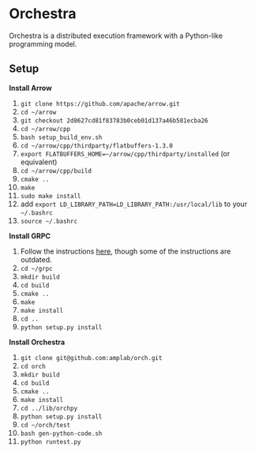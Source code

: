 # Orchestra

Orchestra is a distributed execution framework with a Python-like programming model.

## Setup

**Install Arrow**

1. `git clone https://github.com/apache/arrow.git`
2. `cd ~/arrow`
3. `git checkout 2d8627cd81f83783b0ceb01d137a46b581ecba26`
4. `cd ~/arrow/cpp`
5. `bash setup_build_env.sh`
6. `cd ~/arrow/cpp/thirdparty/flatbuffers-1.3.0`
7. `export FLATBUFFERS_HOME=~/arrow/cpp/thirdparty/installed` (or equivalent)
8. `cd ~/arrow/cpp/build`
9. `cmake ..`
10. `make`
11. `sudo make install`
12. add `export LD_LIBRARY_PATH=LD_LIBRARY_PATH:/usr/local/lib` to your `~/.bashrc`
13. `source ~/.bashrc`

**Install GRPC**

1. Follow the instructions [here](https://github.com/grpc/grpc/blob/master/INSTALL), though some of the instructions are outdated.
2. `cd ~/grpc`
3. `mkdir build`
4. `cd build`
5. `cmake ..`
6. `make`
7. `make install`
8. `cd ..`
9. `python setup.py install`

**Install Orchestra**

1. `git clone git@github.com:amplab/orch.git`
2. `cd orch`
3. `mkdir build`
4. `cd build`
5. `cmake ..`
6. `make install`
7. `cd ../lib/orchpy`
8. `python setup.py install`
9. `cd ~/orch/test`
10. `bash gen-python-code.sh`
11. `python runtest.py`
